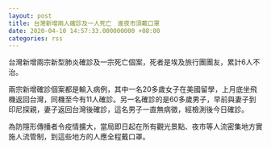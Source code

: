 ```yaml
---
layout: post
title: 台灣新增兩人確診及一人死亡　進夜市須戴口罩
date: 2020-04-10 14:57:33.000000000 +08:00
categories: rss
---
```


台灣新增兩宗新型肺炎確診及一宗死亡個案，死者是埃及旅行團團友，累計6人不治。

兩宗新增確診個案都是輸入病例，其中一名20多歲女子在美國留學，上月底坐飛機返回台灣，同機至今有11人確診。另一名確診的是60多歲男子，早前與妻子到印尼探親，妻子返回台灣後確診，這名男子一直無病徵，經檢測後今日確診。

為防隱形傳播者令疫情擴大，當局即日起在所有觀光景點、夜市等人流密集地方實施人流管制，到這些地方的人應全程戴口罩。
